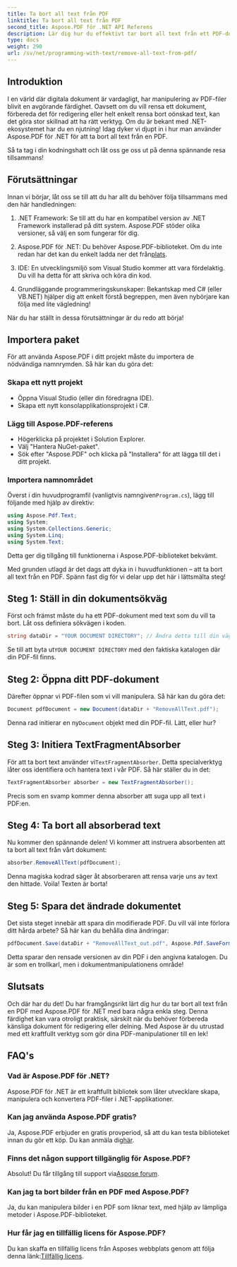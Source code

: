 ```yaml
---
title: Ta bort all text från PDF
linktitle: Ta bort all text från PDF
second_title: Aspose.PDF för .NET API Referens
description: Lär dig hur du effektivt tar bort all text från ett PDF-dokument med Aspose.PDF för .NET. Följ vår enkla guide för att bemästra PDF-manipulation.
type: docs
weight: 290
url: /sv/net/programming-with-text/remove-all-text-from-pdf/
---
```

## Introduktion

I en värld där digitala dokument är vardagligt, har manipulering av PDF-filer blivit en avgörande färdighet. Oavsett om du vill rensa ett dokument, förbereda det för redigering eller helt enkelt rensa bort oönskad text, kan det göra stor skillnad att ha rätt verktyg. Om du är bekant med .NET-ekosystemet har du en njutning! Idag dyker vi djupt in i hur man använder Aspose.PDF för .NET för att ta bort all text från en PDF. 

Så ta tag i din kodningshatt och låt oss ge oss ut på denna spännande resa tillsammans!

## Förutsättningar

Innan vi börjar, låt oss se till att du har allt du behöver följa tillsammans med den här handledningen:

1. .NET Framework: Se till att du har en kompatibel version av .NET Framework installerad på ditt system. Aspose.PDF stöder olika versioner, så välj en som fungerar för dig.
   
2. Aspose.PDF för .NET: Du behöver Aspose.PDF-biblioteket. Om du inte redan har det kan du enkelt ladda ner det från[plats](https://releases.aspose.com/pdf/net/).

3. IDE: En utvecklingsmiljö som Visual Studio kommer att vara fördelaktig. Du vill ha detta för att skriva och köra din kod.

4. Grundläggande programmeringskunskaper: Bekantskap med C# (eller VB.NET) hjälper dig att enkelt förstå begreppen, men även nybörjare kan följa med lite vägledning!

När du har ställt in dessa förutsättningar är du redo att börja!

## Importera paket

För att använda Aspose.PDF i ditt projekt måste du importera de nödvändiga namnrymden. Så här kan du göra det:

### Skapa ett nytt projekt

- Öppna Visual Studio (eller din föredragna IDE).
- Skapa ett nytt konsolapplikationsprojekt i C#.

### Lägg till Aspose.PDF-referens

- Högerklicka på projektet i Solution Explorer.
- Välj "Hantera NuGet-paket".
- Sök efter "Aspose.PDF" och klicka på "Installera" för att lägga till det i ditt projekt.

### Importera namnområdet

 Överst i din huvudprogramfil (vanligtvis namngiven`Program.cs`), lägg till följande med hjälp av direktiv:

```csharp
using Aspose.Pdf.Text;
using System;
using System.Collections.Generic;
using System.Linq;
using System.Text;
```

Detta ger dig tillgång till funktionerna i Aspose.PDF-biblioteket bekvämt.

Med grunden utlagd är det dags att dyka in i huvudfunktionen – att ta bort all text från en PDF. Spänn fast dig för vi delar upp det här i lättsmälta steg!

## Steg 1: Ställ in din dokumentsökväg 

Först och främst måste du ha ett PDF-dokument med text som du vill ta bort. Låt oss definiera sökvägen i koden.

```csharp
string dataDir = "YOUR DOCUMENT DIRECTORY"; // Ändra detta till din väg
```

 Se till att byta ut`YOUR DOCUMENT DIRECTORY` med den faktiska katalogen där din PDF-fil finns.

## Steg 2: Öppna ditt PDF-dokument

Därefter öppnar vi PDF-filen som vi vill manipulera. Så här kan du göra det:

```csharp
Document pdfDocument = new Document(dataDir + "RemoveAllText.pdf");
```

 Denna rad initierar en ny`Document` objekt med din PDF-fil. Lätt, eller hur?

## Steg 3: Initiera TextFragmentAbsorber

 För att ta bort text använder vi`TextFragmentAbsorber`. Detta specialverktyg låter oss identifiera och hantera text i vår PDF. Så här ställer du in det:

```csharp
TextFragmentAbsorber absorber = new TextFragmentAbsorber();
```

Precis som en svamp kommer denna absorber att suga upp all text i PDF:en.

## Steg 4: Ta bort all absorberad text

Nu kommer den spännande delen! Vi kommer att instruera absorbenten att ta bort all text från vårt dokument:

```csharp
absorber.RemoveAllText(pdfDocument);
```

Denna magiska kodrad säger åt absorberaren att rensa varje uns av text den hittade. Voila! Texten är borta!

## Steg 5: Spara det ändrade dokumentet

Det sista steget innebär att spara din modifierade PDF. Du vill väl inte förlora ditt hårda arbete? Så här kan du behålla dina ändringar:

```csharp
pdfDocument.Save(dataDir + "RemoveAllText_out.pdf", Aspose.Pdf.SaveFormat.Pdf);
```

Detta sparar den rensade versionen av din PDF i den angivna katalogen. Du är som en trollkarl, men i dokumentmanipulationens område!

## Slutsats

Och där har du det! Du har framgångsrikt lärt dig hur du tar bort all text från en PDF med Aspose.PDF för .NET med bara några enkla steg. Denna färdighet kan vara otroligt praktisk, särskilt när du behöver förbereda känsliga dokument för redigering eller delning. Med Aspose är du utrustad med ett kraftfullt verktyg som gör dina PDF-manipulationer till en lek!

## FAQ's

### Vad är Aspose.PDF för .NET?
Aspose.PDF för .NET är ett kraftfullt bibliotek som låter utvecklare skapa, manipulera och konvertera PDF-filer i .NET-applikationer.

### Kan jag använda Aspose.PDF gratis?
Ja, Aspose.PDF erbjuder en gratis provperiod, så att du kan testa biblioteket innan du gör ett köp. Du kan anmäla dig[här](https://releases.aspose.com/).

### Finns det någon support tillgänglig för Aspose.PDF?
 Absolut! Du får tillgång till support via[Aspose forum](https://forum.aspose.com/c/pdf/10).

### Kan jag ta bort bilder från en PDF med Aspose.PDF?
Ja, du kan manipulera bilder i en PDF som liknar text, med hjälp av lämpliga metoder i Aspose.PDF-biblioteket.

### Hur får jag en tillfällig licens för Aspose.PDF?
 Du kan skaffa en tillfällig licens från Asposes webbplats genom att följa denna länk:[Tillfällig licens](https://purchase.aspose.com/temporary-license/).